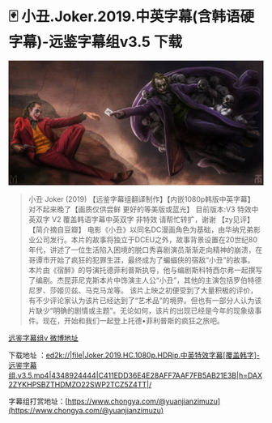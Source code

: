 #  🃏 小丑.Joker.2019.中英字幕(含韩语硬字幕)-远鉴字幕组v3.5 下载



![4aff7849ly1g8tewz6mjcj21kw0rs4qq](\imgs\video\2019\4aff7849ly1g8tewz6mjcj21kw0rs4qq.jpg)

> 小丑 Joker (2019)
【远鉴字幕组翻译制作】【内嵌1080p韩版中英字幕】
对不起来晚了【画质仅供尝鲜 更好的等美版或蓝光】
目前版本:V3 特效中英双字
V2 覆盖韩语字幕中英双字 非特效
请帮忙转扩，谢谢
【zy见评】【简介摘自豆瓣】
电影《小丑》以同名DC漫画角色为基础，由华纳兄弟影业公司发行。本片的故事将独立于DCEU之外，故事背景设置在20世纪80年代，讲述了一位生活陷入困境的脱口秀喜剧演员渐渐走向精神的崩溃，在哥谭市开始了疯狂的犯罪生涯，最终成为了蝙蝠侠的宿敌“小丑”的故事。 本片由《宿醉》的导演托德菲利普斯执导，他与编剧斯科特西尔弗一起撰写了编剧。杰昆菲尼克斯本片中饰演主人公“小丑”，其他的主演包括罗伯特德尼罗、莎姬贝兹、马克马龙等。
该片上映之初便受到了大量积极的评价，有不少评论家认为该片已经达到了“艺术品”的境界。但也有一部分人认为该片缺少“明确的剧情或主题”。无论如何，该片的出现已经是今年的现象级事件。现在，开始和我们一起登上托德•菲利普斯的疯狂之旅吧。

 [远鉴字幕组v 微博地址](https://weibo.com/5522387632/IfxNebL5J?type=comment#_rnd1573444255598) 

下载地址 ：[ed2k://|file|Joker.2019.HC.1080p.HDRip.中英特效字幕[覆盖韩字]-远鉴字幕组.v3.5.mp4|4348924444|C411EDD36E4E28AFF7AAF7FB5AB21E3B|h=DAX2ZYKHPSBZTHDMZO22SWP2TCZ5Z4TT|/](ed2k://|file|Joker.2019.HC.1080p.HDRip.中英特效字幕[覆盖韩字]-远鉴字幕组.v3.5.mp4|4348924444|C411EDD36E4E28AFF7AAF7FB5AB21E3B|h=DAX2ZYKHPSBZTHDMZO22SWP2TCZ5Z4TT|/)

字幕组打赏地址：[https://www.chongya.com/@yuanjianzimuzu](https://www.chongya.com/@yuanjianzimuzu)
